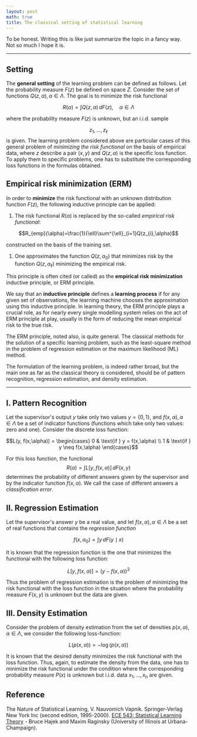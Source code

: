 ```yaml
---
layout: post
math: true
title: The classical setting of statistical learning
---
```


To be honest. Writing this is like just summarize the topic in a fancy way. Not so much I hope it is.

___

## Setting
The **general setting** of the learning problem can be defined as follows. Let the probability measure $F(z)$ be defined on space $Z$. Consider the set of functions $Q(z,\alpha),\alpha\in\Lambda$. The goal is to minimize the risk functional 

$$R(\alpha)=\int Q(z,\alpha) \, dF(z), \quad \alpha\in\Lambda$$

where the probability measure $F(z)$ is unknown, but an i.i.d. sample 

$$z_{1},\dots,z_{\ell}$$
is given. 
The learning problem considered above are particular cases of this general problem of *minimizing the risk functional* on the basis of empirical data, where $z$ describe a pair $(x,y)$ and $Q(z,\alpha)$ is the specific loss function. To apply them to specific problems, one has to substitute the corresponding loss functions in the formulas obtained. 
## Empirical risk minimization (ERM)
In order to **minimize** the risk functional with an unknown distribution function $F(z)$, the following inductive principle can be applied: 
1. The risk functional $R(\alpha)$ is replaced by the so-called *empirical risk functional*: 

$$R_{emp}(\alpha)=\frac{1}{\ell}\sum^{\ell}_{i=1}Q(z_{i},\alpha)$$

constructed on the basis of the training set. 
1. One approximates the function $Q(z,\alpha_{0})$ that minimizes risk by the function $Q(z,\alpha_{\ell})$ minimizing the empirical risk. 

This principle is often cited (or called) as the **empirical risk minimization** inductive principle, or ERM principle. 

We say that an **inductive principle** defines a **learning process** if for any given set of observations, the learning machine chooses the approximation using this inductive principle. In learning theory, the ERM principle plays a crucial role, as for nearly every single modelling system relies on the act of ERM principle at play, usually in the form of reducing the mean empirical risk to the true risk. 

The ERM principle, noted also, is quite general. The classical methods for the solution of a specific learning problem, such as the least-square method in the problem of regression estimation or the maximum likelihood (ML) method. 

The formulation of the learning problem, is indeed rather broad, but the main one as far as the classical theory is considered, should be of pattern recognition, regression estimation, and density estimation. 

___

## I. Pattern Recognition
Let the supervisor's output $y$ take only two values $y=\{0,1\}$, and $f(x,\alpha),\alpha\in\Lambda$ be a set of indicator functions (functions which take only two values: zero and one). Consider the discrete loss function: 

$$L(y, f(x,\alpha)) = \begin{cases}
0 & \text{if } y = f(x,\alpha) \\
1 & \text{if } y \neq f(x,\alpha)
\end{cases}$$

For this loss function, the functional $$R(\alpha)=\int L[y,f(x,\alpha)] \, dF(x,y) $$
determines the probability of different answers given by the supervisor and by the indicator function $f(x,\alpha)$. We call the case of different answers a *classification error*. 
## II. Regression Estimation
Let the supervisor's answer $y$ be a real value, and let $f(x,\alpha),\alpha\in \Lambda$ be a set of real functions that contains the *regression function*

$$f(x,\alpha_{0}) = \int y \, dF(y\mid x) $$

It is known that the regression function is the one that minimizes the functional with the following loss function:

$$L[y,f(x,\alpha)]=(y-f(x,\alpha))^{2}$$

Thus the problem of regression estimation is the problem of minimizing the risk functional with the loss function in the situation where the probability measure $F(x,y)$ is unknown but the data are given. 
## III. Density Estimation
Consider the problem of density estimation from the set of densities $p(x,\alpha),\alpha\in \Lambda$, we consider the following loss-function: 

$$L(p(x,\alpha))= -\log{(p(x,\alpha))}$$

It is known that the desired density minimizes the risk functional with the loss function. Thus, again, to estimate the density from the data, one has to minimize the risk functional under the condition where the corresponding probability measure $P(x)$ is unknown but i.i.d. data $x_{1},\dots,x_{n}$ are given. 

## Reference
The Nature of Statistical Learning, V. Nauvomich Vapnik. Springer-Verlag New York Inc (second edition, 1995-2000).
[ECE 543: Statistical Learning Theory](https://maxim.ece.illinois.edu/teaching/SLT/SLT.pdf) - Bruce Hajek and Maxim Raginsky (University of Illinois at Urbana-Champaign). 